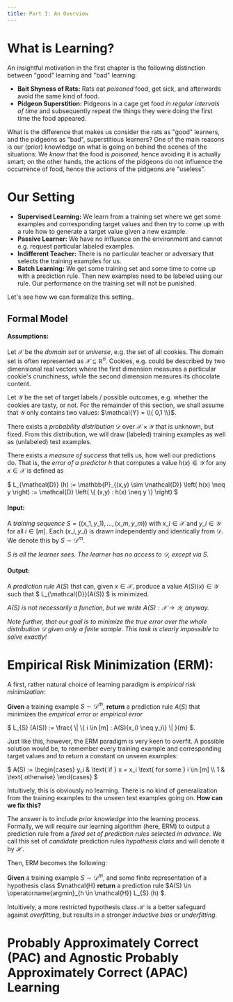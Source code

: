 ```yaml
---
title: Part I: An Overview
---
```



# What is Learning?

An insightful motivation in the first chapter is the following distinction between "good" learning and "bad" learning:

- **Bait Shyness of Rats:** Rats eat *poisoned* food, get sick, and afterwards avoid the same kind of food.
- **Pidgeon Superstition:** Pidgeons in a cage get food *in regular intervals of time* and subsequently repeat the things they were doing the first time the food appeared.

What is the difference that makes us consider the rats as "good" learners, and the pidgeons as "bad", superstitious learners?
One of the main reasons is our (prior) knowledge on what is going on behind the scenes of the situations:
We *know* that the food is *poisoned*, hence avoiding it is actually smart; on the other hands, the actions of the pidgeons do not influence the occurrence of food, hence the actions of the pidgeons are "useless".


# Our Setting

- **Supervised Learning:** We learn from a training set where we get some examples and corresponding target values and then try to come up with a rule how to generate a target value given a new example.
- **Passive Learner:** We have no influence on the environment and cannot e.g. request particular labeled examples.
- **Indifferent Teacher:** There is no particular teacher or adversary that selects the training examples for us.
- **Batch Learning:** We get some training set and some time to come up with a prediction rule. Then new examples need to be labeled using our rule. Our performance on the training set will not be punished.

Let's see how we can formalize this setting..


## Formal Model

#### Assumptions:
Let $\mathcal{X}$ be the *domain set* or *universe*, e.g. the set of all cookies. 
The domain set is often represented as $\mathcal{X} \subseteq \mathbb{R}^n$. 
Cookies, e.g. could be described by two dimensional real vectors where the first dimension measures a particular cookie's crunchiness, while the second dimension measures its chocolate content.

Let $\mathcal{Y}$ be the set of target labels / possible outcomes, e.g. whether the cookies are tasty, or not.
For the remainder of this section, we shall assume that $\mathcal{Y}$ only contains two values: $\mathcal{Y} = \\{ 0,1 \\}$.

There exists a *probability distribution* $\mathcal{D}$ over $\mathcal{X} \times \mathcal{Y}$ that is unknown, but fixed.
From this distribution, we will draw (labeled) training examples as well as (unlabeled) test examples.

There exists a *measure of success* that tells us, how well our predictions do. 
That is, the *error of a predictor* $h$ that computes a value $h(x) \in \mathcal{Y}$ for any $x \in \mathcal{X}$ is defined as 

$ L\_{\mathcal{D}} (h) := \mathbb{P}\_{(x,y) \sim \mathcal{D}} \left( h(x) \neq y \right) := \mathcal{D} \left( \\{ (x,y) : h(x) \neq y \\}  \right) $

#### Input:
A *training sequence* $S = ((x\_1, y\_1), \ldots, (x\_m, y\_m))$ with $x\_i \in \mathcal{X}$ and $y\_i \in \mathcal{Y}$ for all $i \in [m]$.
Each $(x\_i, y\_i)$ is drawn independently and identically from $\mathcal{D}$.
We denote this by $S \sim \mathcal{D}^m$.

*$S$ is all the learner sees. The learner has no access to $\mathcal{D}$, except via $S$.*

#### Output: 
A *prediction rule* $A(S)$ that can, given $x \in \mathcal{X}$, produce a value $A(S)(x) \in \mathcal{Y}$ such that $ L\_{\mathcal{D}}(A(S)) $ is minimized.

*$A(S)$ is not necessarily a function, but we write $A(S): \mathcal{X} \to \mathcal{Y}$, anyway.*

*Note further, that our goal is to minimize the true error over the whole distribution $\mathcal{D}$ given only a finite sample. This task is clearly impossible to solve exactly!*


# Empirical Risk Minimization (ERM):

A first, rather natural choice of learning paradigm is *empirical risk minimization*:

**Given** a training example $S \sim \mathcal{D}^m$, **return** a prediction rule $A(S)$ that minimizes the *empirical error* or *empirical error*

$ L\_{S} (A(S)) := \frac{ \\| \\{ i \in [m] : A(S)(x\_i) \neq y\_i\\} \\| }{m} $.

Just like this, however, the ERM paradigm is very keen to overfit. 
A possible solution would be, to remember every training example and corresponding target values and to return a constant on unseen examples:

$ A(S) := \begin{cases} y\_i & \text{ if } x = x\_i  \text{ for some } i \in [m] \\\\ 1 & \text{ otherwise} \end{cases} $

Intuitively, this is obviously no learning. 
There is no kind of generalization from the training examples to the unseen test examples going on.
**How can we fix this?** 

The answer is to include *prior knowledge* into the learning process. 
Formally, we will require our learning algorithm (here, ERM) to output a prediction rule from a *fixed set of prediction rules selected in advance*. 
We call this set of *candidate* prediction rules *hypothesis class* and will denote it by $\mathcal{H}$.

Then, ERM becomes the following:

**Given** a training example $S \sim \mathcal{D}^m$, and some finite representation of a hypothesis class $\mathcal{H} **return** a prediction rule $A(S) \in \operatorname{argmin}\_{h \in \mathcal{H}} L\_{S} (h) $.

Intuitively, a more restricted hypothesis class $\mathcal{H}$ is a better safeguard against *overfitting*, but results in a stronger *inductive bias* or *underfitting*.


# Probably Approximately Correct (PAC) and Agnostic Probably Approximately Correct (APAC) Learning

